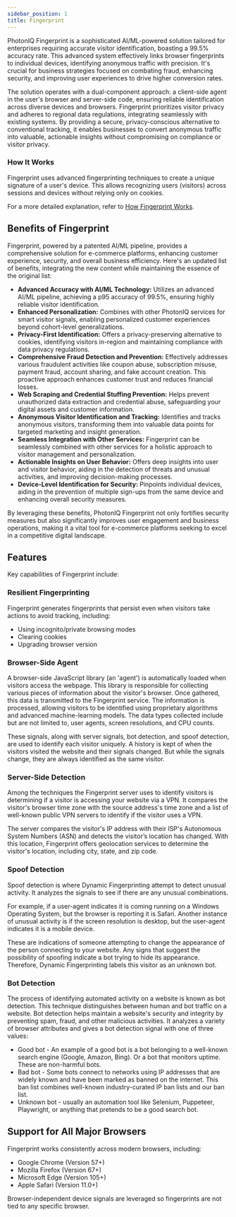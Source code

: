 ```yaml
---
sidebar_position: 1
title: Fingerprint
---
```


PhotonIQ Fingerprint is a sophisticated AI/ML-powered solution tailored for enterprises requiring accurate visitor identification, boasting a 99.5% accuracy rate. This advanced system effectively links browser fingerprints to individual devices, identifying anonymous traffic with precision. It's crucial for business strategies focused on combating fraud, enhancing security, and improving user experiences to drive higher conversion rates.

The solution operates with a dual-component approach: a client-side agent in the user's browser and server-side code, ensuring reliable identification across diverse devices and browsers. Fingerprint prioritizes visitor privacy and adheres to regional data regulations, integrating seamlessly with existing systems. By providing a secure, privacy-conscious alternative to conventional tracking, it enables businesses to convert anonymous traffic into valuable, actionable insights without compromising on compliance or visitor privacy.

### How It Works

Fingerprint uses advanced fingerprinting techniques to create a unique signature of a user's device. This allows recognizing users (visitors) across sessions and devices without relying only on cookies.

For a more detailed explanation, refer to [How Fingerprint Works](how-fingerprinting-works.md).

## Benefits of Fingerprint

Fingerprint, powered by a patented AI/ML pipeline, provides a comprehensive solution for e-commerce platforms, enhancing customer experience, security, and overall business efficiency. Here's an updated list of benefits, integrating the new content while maintaining the essence of the original list:

- **Advanced Accuracy with AI/ML Technology:** Utilizes an advanced AI/ML pipeline, achieving a p95 accuracy of 99.5%, ensuring highly reliable visitor identification.
- **Enhanced Personalization:** Combines with other PhotonIQ services for smart visitor signals, enabling personalized customer experiences beyond cohort-level generalizations.
- **Privacy-First Identification:** Offers a privacy-preserving alternative to cookies, identifying visitors in-region and maintaining compliance with data privacy regulations.
- **Comprehensive Fraud Detection and Prevention:** Effectively addresses various fraudulent activities like coupon abuse, subscription misuse, payment fraud, account sharing, and fake account creation. This proactive approach enhances customer trust and reduces financial losses.
- **Web Scraping and Credential Stuffing Prevention:** Helps prevent unauthorized data extraction and credential abuse, safeguarding your digital assets and customer information.
- **Anonymous Visitor Identification and Tracking:** Identifies and tracks anonymous visitors, transforming them into valuable data points for targeted marketing and insight generation.
- **Seamless Integration with Other Services:** Fingerprint can be seamlessly combined with other services for a holistic approach to visitor management and personalization.
- **Actionable Insights on User Behavior:** Offers deep insights into user and visitor behavior, aiding in the detection of threats and unusual activities, and improving decision-making processes.
- **Device-Level Identification for Security:** Pinpoints individual devices, aiding in the prevention of multiple sign-ups from the same device and enhancing overall security measures.

By leveraging these benefits, PhotonIQ Fingerprint not only fortifies security measures but also significantly improves user engagement and business operations, making it a vital tool for e-commerce platforms seeking to excel in a competitive digital landscape.

## Features​

Key capabilities of Fingerprint include:

### Resilient Fingerprinting​

Fingerprint generates fingerprints that persist even when visitors take actions to avoid tracking, including:

- Using incognito/private browsing modes
- Clearing cookies
- Upgrading browser version

### Browser-Side Agent

A browser-side JavaScript library (an 'agent') is automatically loaded when visitors access the webpage. This library is responsible for collecting various pieces of information about the visitor's browser. Once gathered, this data is transmitted to the Fingerprint service. The information is processed, allowing visitors to be identified using proprietary algorithms and advanced machine-learning models. The data types collected include but are not limited to, user agents, screen resolutions, and CPU counts.

These signals, along with server signals, bot detection, and spoof detection, are used to identify each visitor uniquely. A history is kept of when the visitors visited the website and their signals changed. But while the signals change, they are always identified as the same visitor.

### Server-Side Detection

Among the techniques the Fingerprint server uses to identify visitors is determining if a visitor is accessing your website via a VPN. It compares the visitor's browser time zone with the source address's time zone and a list of well-known public VPN servers to identify if the visitor uses a VPN.

The server compares the visitor's IP address with their ISP's Autonomous System Numbers (ASN) and detects the visitor’s location has changed. With this location, Fingerprint offers geolocation services to determine the visitor's location, including city, state, and zip code.

### Spoof Detection

Spoof detection is where Dynamic Fingerprinting attempt to detect unusual activity. It analyzes the signals to see if there are any unusual combinations.

For example, if a user-agent indicates it is coming running on a Windows Operating System, but the browser is reporting it is Safari. Another instance of unusual activity is if the screen resolution is desktop, but the user-agent indicates it is a mobile device.

These are indications of someone attempting to change the appearance of the person connecting to your website. Any signs that suggest the possibility of spoofing indicate a bot trying to hide its appearance. Therefore, Dynamic Fingerprinting labels this visitor as an unknown bot.

### Bot Detection

The process of identifying automated activity on a website is known as bot detection. This technique distinguishes between human and bot traffic on a website. Bot detection helps maintain a website's security and integrity by preventing spam, fraud, and other malicious activities. It analyzes a variety of browser attributes and gives a bot detection signal with one of three values:

- Good bot - An example of a good bot is a bot belonging to a well-known search engine (Google, Amazon, Bing). Or a bot that monitors uptime. These are non-harmful bots.
- Bad bot - Some bots connect to networks using IP addresses that are widely known and have been marked as banned on the internet. This ban list combines well-known industry-curated IP ban lists and our ban list.
- Unknown bot - usually an automation tool like Selenium, Puppeteer, Playwright, or anything that pretends to be a good search bot.

## Support for All Major Browsers

Fingerprint works consistently across modern browsers, including:

- Google Chrome (Version 57+)
- Mozilla Firefox (Version 67+)
- Microsoft Edge (Version 105+)
- Apple Safari (Version 11.0+)

Browser-independent device signals are leveraged so fingerprints are not tied to any specific browser.
